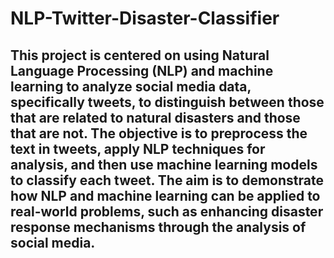 # NLP-Twitter-Disaster-Classifier


## This project is centered on using Natural Language Processing (NLP) and machine learning to analyze social media data, specifically tweets, to distinguish between those that are related to natural disasters and those that are not. The objective is to preprocess the text in tweets, apply NLP techniques for analysis, and then use machine learning models to classify each tweet. The aim is to demonstrate how NLP and machine learning can be applied to real-world problems, such as enhancing disaster response mechanisms through the analysis of social media.
